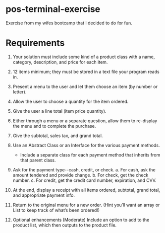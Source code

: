 # pos-terminal-exercise
Exercise from my wifes bootcamp that I decided to do for fun.

# Requirements
1. Your solution must include some kind of a product class with a name, category, description,
			 and price for each item.

2. 12 items minimum; they must be stored in a text file your program reads in. 
	
3. Present a menu to the user and let them choose an item (by number or letter).
	
4. Allow the user to choose a quantity for the item ordered.

5. Give the user a line total (item price quantity).

6. Either through a menu or a separate question, allow them to re-display the menu and to complete the purchase.

7. Give the subtotal, sales tax, and grand total.

8. Use an Abstract Class or an Interface for the various payment methods. 
	- Include a separate class for each payment method that inherits from that parent class.

9. Ask for the payment type--cash, credit, or check.
	a. For cash, ask the amount tendered and provide change.
	b. For check, get the check number.
	c. For credit, get the credit card  number, expiration, and CVV.

10. At the end, display a receipt with all items ordered, subtotal, grand total, and appropriate payment info.

11. Return to the original menu for a new order. (Hint you’ll want an array or List to keep track of what’s been
	ordered!)

12. Optional enhancements (Moderate) Include an option to add to the product list, which then outputs to the
	product file.